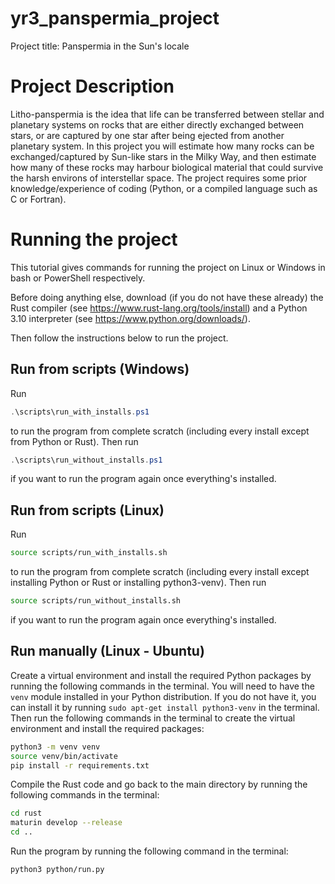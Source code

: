 
# yr3_panspermia_project

Project title: Panspermia in the Sun's locale

# Project Description

Litho-panspermia is the idea that life can be transferred between stellar
and planetary systems on rocks that are either directly exchanged
between stars, or are captured by one star after being ejected from
another planetary system. In this project you will estimate how many
rocks can be exchanged/captured by Sun-like stars in the Milky Way, and
then estimate how many of these rocks may harbour biological material
that could survive the harsh environs of interstellar space. The project
requires some prior knowledge/experience of coding (Python, or a compiled
language such as C or Fortran).

# Running the project

This tutorial gives commands for running the project on Linux or Windows in bash or PowerShell respectively.

Before doing anything else, download (if you do not have these already) the Rust compiler (see <https://www.rust-lang.org/tools/install>) and a Python 3.10 interpreter (see <https://www.python.org/downloads/>).

Then follow the instructions below to run the project.

## Run from scripts (Windows)

Run

```powershell
.\scripts\run_with_installs.ps1
```

to run the program from complete scratch (including every install except from Python or Rust). Then run

```powershell
.\scripts\run_without_installs.ps1
```

if you want to run the program again once everything's installed.

## Run from scripts (Linux)

Run

```bash
source scripts/run_with_installs.sh
```

to run the program from complete scratch (including every install except installing Python or Rust or installing python3-venv). Then run

```bash
source scripts/run_without_installs.sh
```

if you want to run the program again once everything's installed.

## Run manually (Linux - Ubuntu)

Create a virtual environment and install the required Python packages by running the following commands in the terminal. You will need to have the `venv` module installed in your Python distribution. If you do not have it, you can install it by running `sudo apt-get install python3-venv` in the terminal. Then run the following commands in the terminal to create the virtual environment and install the required packages:

```bash
python3 -m venv venv
source venv/bin/activate
pip install -r requirements.txt
```

Compile the Rust code and go back to the main directory by running the following commands in the terminal:

```bash
cd rust
maturin develop --release
cd ..
```

Run the program by running the following command in the terminal:

```bash
python3 python/run.py
```
